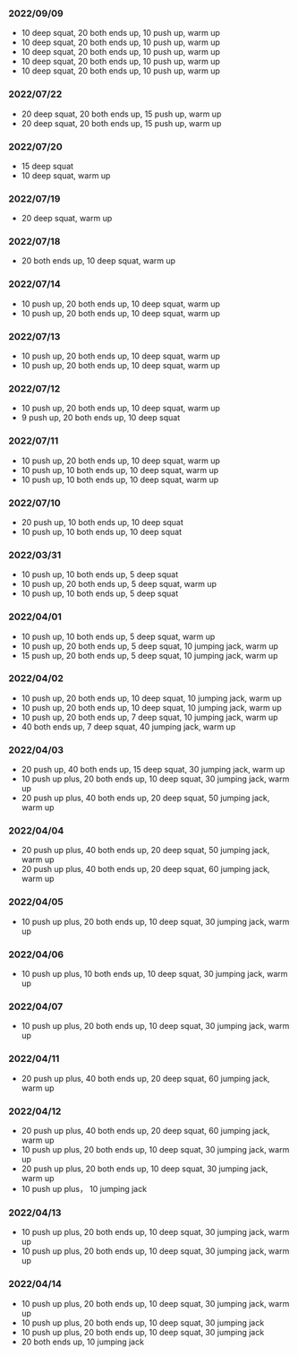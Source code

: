 ### 2022/09/09

- 10 deep squat, 20 both ends up, 10 push up, warm up
- 10 deep squat, 20 both ends up, 10 push up, warm up
- 10 deep squat, 20 both ends up, 10 push up, warm up
- 10 deep squat, 20 both ends up, 10 push up, warm up
- 10 deep squat, 20 both ends up, 10 push up, warm up

### 2022/07/22

- 20 deep squat, 20 both ends up, 15 push up, warm up
- 20 deep squat, 20 both ends up, 15 push up, warm up


### 2022/07/20

- 15 deep squat
- 10 deep squat, warm up

### 2022/07/19

- 20 deep squat, warm up

### 2022/07/18

- 20 both ends up, 10 deep squat, warm up

### 2022/07/14

- 10 push up, 20 both ends up, 10 deep squat, warm up
- 10 push up, 20 both ends up, 10 deep squat, warm up

### 2022/07/13

- 10 push up, 20 both ends up, 10 deep squat, warm up
- 10 push up, 20 both ends up, 10 deep squat, warm up

### 2022/07/12

- 10 push up, 20 both ends up, 10 deep squat, warm up
- 9 push up, 20 both ends up, 10 deep squat

### 2022/07/11

- 10 push up, 20 both ends up, 10 deep squat, warm up
- 10 push up, 10 both ends up, 10 deep squat, warm up
- 10 push up, 10 both ends up, 10 deep squat, warm up

### 2022/07/10
- 20 push up, 10 both ends up, 10 deep squat
- 10 push up, 10 both ends up, 10 deep squat
### 2022/03/31
- 10 push up, 10 both ends up, 5 deep squat
- 10 push up, 20 both ends up, 5 deep squat, warm up
- 10 push up, 10 both ends up, 5 deep squat

### 2022/04/01
- 10 push up, 10 both ends up, 5 deep squat, warm up
- 10 push up, 20 both ends up, 5 deep squat, 10 jumping jack, warm up
- 15 push up, 20 both ends up, 5 deep squat, 10 jumping jack, warm up

### 2022/04/02
- 10 push up, 20 both ends up, 10 deep squat, 10 jumping jack, warm up
- 10 push up, 20 both ends up, 10 deep squat, 10 jumping jack, warm up
- 10 push up, 20 both ends up, 7 deep squat, 10 jumping jack, warm up
- 40 both ends up, 7 deep squat, 40 jumping jack, warm up

### 2022/04/03
- 20 push up, 40 both ends up, 15 deep squat, 30 jumping jack, warm up
- 10 push up plus, 20 both ends up, 10 deep squat, 30 jumping jack, warm up
- 20 push up plus, 40 both ends up, 20 deep squat, 50 jumping jack, warm up

### 2022/04/04
- 20 push up plus, 40 both ends up, 20 deep squat, 50 jumping jack, warm up
- 20 push up plus, 40 both ends up, 20 deep squat, 60 jumping jack, warm up

### 2022/04/05
- 10 push up plus, 20 both ends up, 10 deep squat, 30 jumping jack, warm up

### 2022/04/06
- 10 push up plus, 10 both ends up, 10 deep squat, 30 jumping jack, warm up

### 2022/04/07
- 10 push up plus, 20 both ends up, 10 deep squat, 30 jumping jack, warm up

### 2022/04/11
- 20 push up plus, 40 both ends up, 20 deep squat, 60 jumping jack, warm up

### 2022/04/12
- 20 push up plus, 40 both ends up, 20 deep squat, 60 jumping jack, warm up
- 10 push up plus, 20 both ends up, 10 deep squat, 30 jumping jack, warm up
- 20 push up plus, 20 both ends up, 10 deep squat, 30 jumping jack, warm up
- 10 push up plus， 10 jumping jack

### 2022/04/13
- 10 push up plus, 20 both ends up, 10 deep squat, 30 jumping jack, warm up
- 10 push up plus, 20 both ends up, 10 deep squat, 30 jumping jack, warm up

### 2022/04/14
- 10 push up plus, 20 both ends up, 10 deep squat, 30 jumping jack, warm up
- 10 push up plus, 20 both ends up, 10 deep squat, 30 jumping jack
- 10 push up plus, 20 both ends up, 10 deep squat, 30 jumping jack
- 20 both ends up, 10 jumping jack
